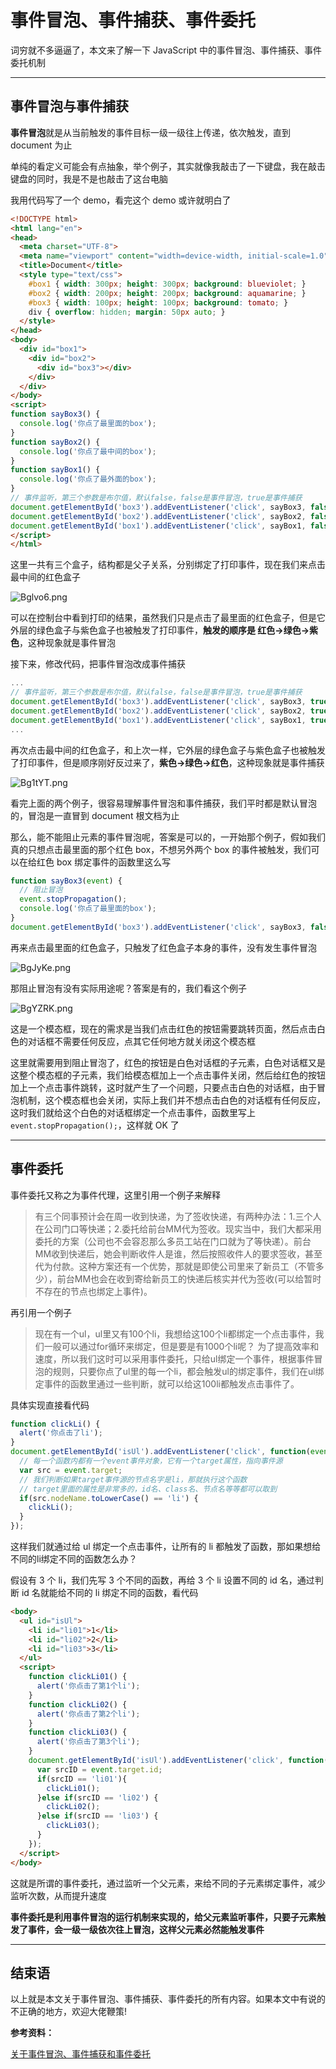 # 事件冒泡、事件捕获、事件委托

词穷就不多逼逼了，本文来了解一下 JavaScript 中的事件冒泡、事件捕获、事件委托机制  

----

## 事件冒泡与事件捕获

**事件冒泡**就是从当前触发的事件目标一级一级往上传递，依次触发，直到 document 为止  

单纯的看定义可能会有点抽象，举个例子，其实就像我敲击了一下键盘，我在敲击键盘的同时，我是不是也敲击了这台电脑  

我用代码写了一个 demo，看完这个 demo 或许就明白了  

```html
<!DOCTYPE html>
<html lang="en">
<head>
  <meta charset="UTF-8">
  <meta name="viewport" content="width=device-width, initial-scale=1.0">
  <title>Document</title>
  <style type="text/css">
    #box1 { width: 300px; height: 300px; background: blueviolet; }
    #box2 { width: 200px; height: 200px; background: aquamarine; }
    #box3 { width: 100px; height: 100px; background: tomato; }
    div { overflow: hidden; margin: 50px auto; }
  </style>
</head>
<body>
  <div id="box1">
    <div id="box2">
      <div id="box3"></div>
    </div>
  </div>
</body>
<script>
function sayBox3() {
  console.log('你点了最里面的box');
}
function sayBox2() {
  console.log('你点了最中间的box');
}
function sayBox1() {
  console.log('你点了最外面的box');
}
// 事件监听，第三个参数是布尔值，默认false，false是事件冒泡，true是事件捕获
document.getElementById('box3').addEventListener('click', sayBox3, false);
document.getElementById('box2').addEventListener('click', sayBox2, false);
document.getElementById('box1').addEventListener('click', sayBox1, false);
</script>
</html>
```

这里一共有三个盒子，结构都是父子关系，分别绑定了打印事件，现在我们来点击最中间的红色盒子  

![Bglvo6.png](https://s1.ax1x.com/2020/11/04/Bglvo6.png)  

可以在控制台中看到打印的结果，虽然我们只是点击了最里面的红色盒子，但是它外层的绿色盒子与紫色盒子也被触发了打印事件，**触发的顺序是 红色->绿色->紫色**，这种现象就是事件冒泡  

接下来，修改代码，把事件冒泡改成事件捕获  

```javascript
...
// 事件监听，第三个参数是布尔值，默认false，false是事件冒泡，true是事件捕获
document.getElementById('box3').addEventListener('click', sayBox3, true);
document.getElementById('box2').addEventListener('click', sayBox2, true);
document.getElementById('box1').addEventListener('click', sayBox1, true);
...
```

再次点击最中间的红色盒子，和上次一样，它外层的绿色盒子与紫色盒子也被触发了打印事件，但是顺序刚好反过来了，**紫色->绿色->红色**，这种现象就是事件捕获  

![Bg1tYT.png](https://s1.ax1x.com/2020/11/04/Bg1tYT.png)  

看完上面的两个例子，很容易理解事件冒泡和事件捕获，我们平时都是默认冒泡的，冒泡是一直冒到 document 根文档为止  

那么，能不能阻止元素的事件冒泡呢，答案是可以的，一开始那个例子，假如我们真的只想点击最里面的那个红色 box，不想另外两个 box 的事件被触发，我们可以在给红色 box 绑定事件的函数里这么写  

```javascript
function sayBox3(event) {
  // 阻止冒泡
  event.stopPropagation();
  console.log('你点了最里面的box');
}
document.getElementById('box3').addEventListener('click', sayBox3, false);
```

再来点击最里面的红色盒子，只触发了红色盒子本身的事件，没有发生事件冒泡  

![BgJyKe.png](https://s1.ax1x.com/2020/11/04/BgJyKe.png)  

那阻止冒泡有没有实际用途呢？答案是有的，我们看这个例子  

![BgYZRK.png](https://s1.ax1x.com/2020/11/04/BgYZRK.png)  

这是一个模态框，现在的需求是当我们点击红色的按钮需要跳转页面，然后点击白色的对话框不需要任何反应，点其它任何地方就关闭这个模态框  

这里就需要用到阻止冒泡了，红色的按钮是白色对话框的子元素，白色对话框又是这整个模态框的子元素，我们给模态框加上一个点击事件关闭，然后给红色的按钮加上一个点击事件跳转，这时就产生了一个问题，只要点击白色的对话框，由于冒泡机制，这个模态框也会关闭，实际上我们并不想点击白色的对话框有任何反应，这时我们就给这个白色的对话框绑定一个点击事件，函数里写上 `event.stopPropagation();`，这样就 OK 了  

----

## 事件委托

事件委托又称之为事件代理，这里引用一个例子来解释  

> 有三个同事预计会在周一收到快递，为了签收快递，有两种办法：1.三个人在公司门口等快递；2.委托给前台MM代为签收。现实当中，我们大都采用委托的方案（公司也不会容忍那么多员工站在门口就为了等快递）。前台MM收到快递后，她会判断收件人是谁，然后按照收件人的要求签收，甚至代为付款。这种方案还有一个优势，那就是即使公司里来了新员工（不管多少），前台MM也会在收到寄给新员工的快递后核实并代为签收(可以给暂时不存在的节点也绑定上事件)。  

再引用一个例子  

> 现在有一个ul，ul里又有100个li，我想给这100个li都绑定一个点击事件，我们一般可以通过for循环来绑定，但是要是有1000个li呢？ 为了提高效率和速度，所以我们这时可以采用事件委托，只给ul绑定一个事件，根据事件冒泡的规则，只要你点了ul里的每一个li，都会触发ul的绑定事件，我们在ul绑定事件的函数里通过一些判断，就可以给这100li都触发点击事件了。  

具体实现直接看代码  

```javascript
function clickLi() {
  alert('你点击了li');
}
document.getElementById('isUl').addEventListener('click', function(event) {
  // 每一个函数内都有一个event事件对象，它有一个target属性，指向事件源
  var src = event.target;
  // 我们判断如果target事件源的节点名字是li，那就执行这个函数
  // target里面的属性是非常多的，id名、class名、节点名等等都可以取到
  if(src.nodeName.toLowerCase() == 'li') {
    clickLi();
  }
});
```

这样我们就通过给 ul 绑定一个点击事件，让所有的 li 都触发了函数，那如果想给不同的li绑定不同的函数怎么办？  

假设有 3 个 li，我们先写 3 个不同的函数，再给 3 个 li 设置不同的 id 名，通过判断 id 名就能给不同的 li 绑定不同的函数，看代码  

```html
<body>
  <ul id="isUl">
    <li id="li01">1</li>
    <li id="li02">2</li>
    <li id="li03">3</li>
  </ul>
  <script>
    function clickLi01() {
      alert('你点击了第1个li');
    }
    function clickLi02() {
      alert('你点击了第2个li');
    }
    function clickLi03() {
      alert('你点击了第3个li');
    }
    document.getElementById('isUl').addEventListener('click', function(event) {
      var srcID = event.target.id;
      if(srcID == 'li01'){
        clickLi01();
      }else if(srcID == 'li02') {
        clickLi02();
      }else if(srcID == 'li03') {
        clickLi03();
      }
    });
  </script>
</body>
```

这就是所谓的事件委托，通过监听一个父元素，来给不同的子元素绑定事件，减少监听次数，从而提升速度  

**事件委托是利用事件冒泡的运行机制来实现的，给父元素监听事件，只要子元素触发了事件，会一级一级依次往上冒泡，这样父元素必然能触发事件**  

----

## 结束语

以上就是本文关于事件冒泡、事件捕获、事件委托的所有内容。如果本文中有说的不正确的地方，欢迎大佬鞭策!  

**参考资料：**

[关于事件冒泡、事件捕获和事件委托](https://www.jianshu.com/p/d3e9b653fa95)  






